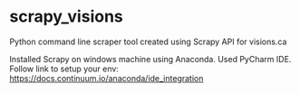 # scrapy_visions
Python command line scraper tool created using Scrapy API for visions.ca

Installed Scrapy on windows machine using Anaconda.
Used PyCharm IDE. Follow link to setup your env: https://docs.continuum.io/anaconda/ide_integration 
